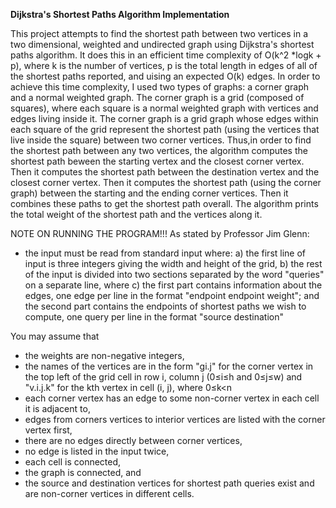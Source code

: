   **Dijkstra's Shortest Paths Algorithm Implementation**
  
  This project attempts to find the shortest path between two vertices in a two dimensional, weighted
  and undirected graph using Dijkstra's shortest paths algorithm. It does this in an efficient time 
  complexity of O(k^2 *logk + p), where k is the number of vertices, p is the total length in edges 
  of all of the shortest paths reported, and uising an expected O(k) edges. 
  In order to achieve this time complexity, I used two types of graphs: a corner graph and a normal weighted graph.
  The corner graph is a grid (composed of squares), where each square is a normal weighted graph with vertices 
  and edges living inside it. The corner graph is a grid graph whose edges within each square of the grid represent the 
  shortest path (using the vertices that live inside the square) between two corner vertices. Thus,in order to find the 
  shortest path between any two vertices, the algorithm computes the shortest path beween the starting vertex and the 
  closest corner vertex. Then it computes the shortest path between the destination vertex and the closest corner vertex. 
  Then it computes the shortest path (using the corner graph) between the starting and the ending corner vertices. 
  Then it combines these paths to get the shortest path overall. 
  The algorithm prints the total weight of the shortest path and the vertices along it. 

 NOTE ON RUNNING THE PROGRAM!!!
 As stated by Professor Jim Glenn:
 - the input must be read from standard input where:
   a) the first line of input is three integers giving the width and height of the grid,
   b) the rest of the input is divided into two sections separated by the word "queries" on a separate line, where
   c) the first part contains information about the edges, one edge per line in the format "endpoint endpoint weight"; and
   the second part contains the endpoints of shortest paths we wish to compute, one query per line in the format "source destination"
 
 You may assume that
 - the weights are non-negative integers,
 - the names of the vertices are in the form "gi.j" for the corner vertex in the top left of the grid cell in row i, column j (0≤i≤h and 0≤j≤w) 
   and "v.i.j.k" for the kth vertex in cell (i, j), where 0≤k<n
 - each corner vertex has an edge to some non-corner vertex in each cell it is adjacent to,
 - edges from corners vertices to interior vertices are listed with the corner vertex first,
 - there are no edges directly between corner vertices,
 - no edge is listed in the input twice,
 - each cell is connected,
 - the graph is connected, and 
 - the source and destination vertices for shortest path queries exist and are non-corner vertices in different cells.
